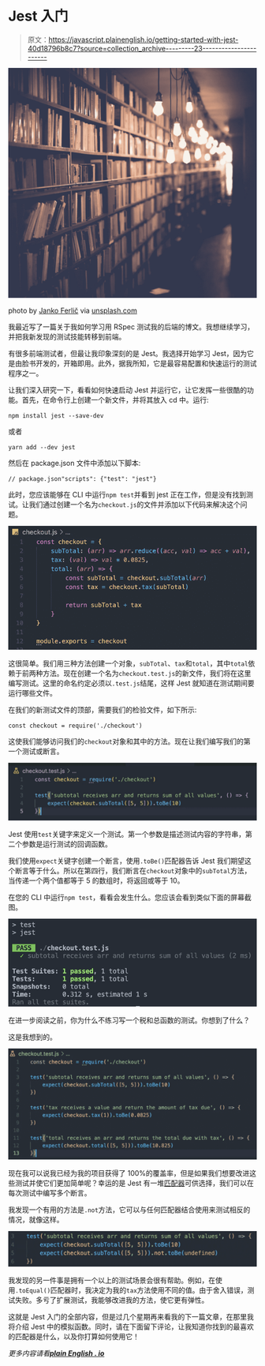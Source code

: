 # Jest 入门

> 原文：<https://javascript.plainenglish.io/getting-started-with-jest-40d18796b8c7?source=collection_archive---------23----------------------->

![](img/abb82335d5e747aa6f1f2b414fea9743.png)

photo by [Janko Ferlič](https://unsplash.com/@itfeelslikefilm) via [unsplash.com](https://unsplash.com/photos/sfL_QOnmy00)

我最近写了一篇关于我如何学习用 RSpec 测试我的后端的博文。我想继续学习，并把我新发现的测试技能转移到前端。

有很多前端测试者，但最让我印象深刻的是 Jest。我选择开始学习 Jest，因为它是由脸书开发的，开箱即用。此外，据我所知，它是最容易配置和快速运行的测试程序之一。

让我们深入研究一下，看看如何快速启动 Jest 并运行它，让它发挥一些很酷的功能。首先，在命令行上创建一个新文件，并将其放入 cd 中。运行:

```
npm install jest --save-dev
```

或者

```
yarn add --dev jest
```

然后在 package.json 文件中添加以下脚本:

```
// package.json"scripts": {"test": "jest"}
```

此时，您应该能够在 CLI 中运行`npm test`并看到 jest 正在工作，但是没有找到测试。让我们通过创建一个名为`checkout.js`的文件并添加以下代码来解决这个问题。

![](img/4d3a04b8dbc46885184aebcb129e7bd8.png)

这很简单。我们用三种方法创建一个对象，`subTotal`、`tax`和`total`，其中`total`依赖于前两种方法。现在创建一个名为`checkout.test.js`的新文件，我们将在这里编写测试。这里的命名约定必须以`.test.js`结尾，这样 Jest 就知道在测试期间要运行哪些文件。

在我们的新测试文件的顶部，需要我们的检验文件，如下所示:

```
const checkout = require('./checkout')
```

这使我们能够访问我们的`checkout`对象和其中的方法。现在让我们编写我们的第一个测试或断言。

![](img/64a12525abd2ec8ac82d02a65016b521.png)

Jest 使用`test`关键字来定义一个测试。第一个参数是描述测试内容的字符串，第二个参数是运行测试的回调函数。

我们使用`expect`关键字创建一个断言，使用`.toBe()`匹配器告诉 Jest 我们期望这个断言等于什么。所以在第四行，我们断言在`checkout`对象中的`subTotal`方法，当传递一个两个值都等于 5 的数组时，将返回或等于 10。

在您的 CLI 中运行`npm test`，看看会发生什么。您应该会看到类似下面的屏幕截图。

![](img/259fb646b2110ed5418889e08a9f3253.png)

在进一步阅读之前，你为什么不练习写一个税和总函数的测试。你想到了什么？

这是我想到的。

![](img/348083a0fe9a016952a05dccd7740bda.png)

现在我可以说我已经为我的项目获得了 100%的覆盖率，但是如果我们想要改进这些测试并使它们更加简单呢？幸运的是 Jest 有一堆[匹配器](https://jestjs.io/docs/expect)可供选择，我们可以在每次测试中编写多个断言。

我发现一个有用的方法是`.not`方法，它可以与任何匹配器结合使用来测试相反的情况，就像这样。

![](img/3a307105e366879697b2d90debfdc178.png)

我发现的另一件事是拥有一个以上的测试场景会很有帮助。例如，在使用`.toEqual()`匹配器时，我决定为我的`tax`方法使用不同的值。由于舍入错误，测试失败。多亏了扩展测试，我能够改进我的方法，使它更有弹性。

这就是 Jest 入门的全部内容，但是过几个星期再来看我的下一篇文章，在那里我将介绍 Jest 中的模拟函数。同时，请在下面留下评论，让我知道你找到的最喜欢的匹配器是什么，以及你打算如何使用它！

*更多内容请看*[***plain English . io***](http://plainenglish.io)